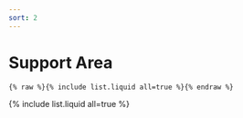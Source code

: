 ```yaml
---
sort: 2
---
```


# Support Area

```
{% raw %}{% include list.liquid all=true %}{% endraw %}
```

{% include list.liquid all=true %}
